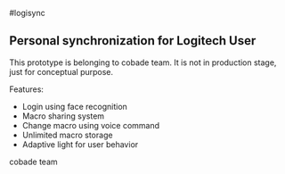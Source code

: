 #logisync

Personal synchronization for Logitech User
------------

This prototype is belonging to cobade team. It is not in production stage, just for conceptual purpose.

Features:
- Login using face recognition
- Macro sharing system
- Change macro using voice command
- Unlimited macro storage
- Adaptive light for user behavior

cobade team